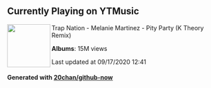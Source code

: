 ## Currently Playing on YTMusic

[<img align="left" width="100" src="https://i.ytimg.com/vi/xXvJuVcI5mU/sddefault.jpg?sqp=-oaymwEWCJADEOEBIAQqCghqEJQEGHgg6AJIWg&rs">](https://music.youtube.com/channel/UCa10nxShhzNrCE1o2ZOPztg)

Trap Nation - Melanie Martinez - Pity Party (K Theory Remix)

**Albums**: 15M views

Last updated at 09/17/2020 12:41

#### Generated with [20chan/github-now](https://github.com/20chan/github-now)


<!--
**20chan/20chan** is a ✨ _special_ ✨ repository because its `README.md` (this file) appears on your GitHub profile.

Here are some ideas to get you started:

- 🔭 I’m currently working on ...
- 🌱 I’m currently learning ...
- 👯 I’m looking to collaborate on ...
- 🤔 I’m looking for help with ...
- 💬 Ask me about ...
- 📫 How to reach me: ...
- 😄 Pronouns: ...
- ⚡ Fun fact: ...
-->

